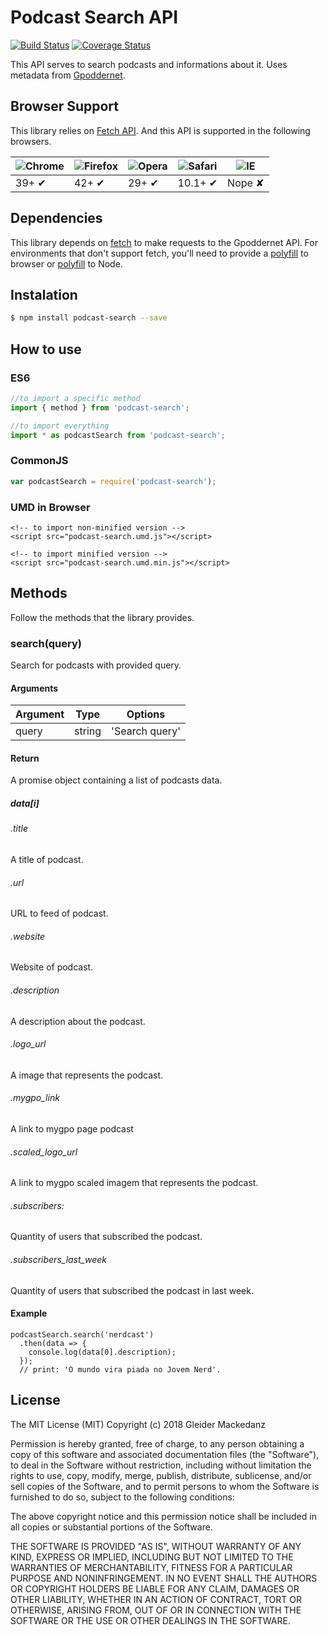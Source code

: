 # Podcast Search API

[![Build Status](https://travis-ci.org/Gleider/podcast-search.svg?branch=master)](https://travis-ci.org/Gleider/podcast-search) [![Coverage Status](https://coveralls.io/repos/github/Gleider/podcast-search/badge.svg?branch=master)](https://coveralls.io/github/Gleider/podcast-search?branch=master)

This API serves to search podcasts and informations about it.
Uses metadata from [Gpoddernet](https://gpodder.net).

## Browser Support

This library relies on [Fetch API](https://fetch.spec.whatwg.org/). And this API is supported in the following browsers.

![Chrome](https://cloud.githubusercontent.com/assets/398893/3528328/23bc7bc4-078e-11e4-8752-ba2809bf5cce.png) | ![Firefox](https://cloud.githubusercontent.com/assets/398893/3528329/26283ab0-078e-11e4-84d4-db2cf1009953.png) | ![Opera](https://cloud.githubusercontent.com/assets/398893/3528330/27ec9fa8-078e-11e4-95cb-709fd11dac16.png) | ![Safari](https://cloud.githubusercontent.com/assets/398893/3528331/29df8618-078e-11e4-8e3e-ed8ac738693f.png) | ![IE](https://cloud.githubusercontent.com/assets/398893/3528325/20373e76-078e-11e4-8e3a-1cb86cf506f0.png) | 
--- | --- | --- | --- | --- |
39+ ✔ | 42+ ✔ | 29+ ✔ | 10.1+ ✔ | Nope ✘ |

## Dependencies

This library depends on [fetch](https://fetch.spec.whatwg.org/) to make requests to the Gpoddernet API. For environments that don't support fetch, you'll need to provide a [polyfill](https://github.com/github/fetch) to browser or [polyfill](https://github.com/bitinn/node-fetch) to Node.

## Instalation

```sh
$ npm install podcast-search --save
```
## How to use

### ES6

```js
//to import a specific method
import { method } from 'podcast-search';

//to import everything
import * as podcastSearch from 'podcast-search';
```

### CommonJS

```js
var podcastSearch = require('podcast-search');
```

### UMD in Browser

```
<!-- to import non-minified version -->
<script src="podcast-search.umd.js"></script>

<!-- to import minified version -->
<script src="podcast-search.umd.min.js"></script>
```

## Methods

Follow the methods that the library provides.

### search(query)

Search for podcasts with provided query.

#### Arguments

|  Argument   |  Type  |    Options     |
| ----------- | ------ | -------------- |
| query       | string | 'Search query' |

#### Return
A promise object containing a list of podcasts data.
##### data[i]

###### .title
A title of podcast.

###### .url
URL to feed of podcast.

###### .website
Website of podcast.

###### .description
A description about the podcast.

###### .logo_url
A image that represents the podcast.

###### .mygpo_link
A link to mygpo page podcast

###### .scaled_logo_url
A link to mygpo scaled imagem that represents the podcast.

###### .subscribers:
Quantity of users that subscribed the podcast.

###### .subscribers_last_week
Quantity of users that subscribed the podcast in last week.

#### Example
```
podcastSearch.search('nerdcast')
  .then(data => {
    console.log(data[0].description);
  }); 
  // print: 'O mundo vira piada no Jovem Nerd'.
```

## License

The MIT License (MIT)
Copyright (c) 2018 Gleider Mackedanz

Permission is hereby granted, free of charge, to any person obtaining a copy of this software and associated documentation files (the "Software"), to deal in the Software without restriction, including without limitation the rights to use, copy, modify, merge, publish, distribute, sublicense, and/or sell copies of the Software, and to permit persons to whom the Software is furnished to do so, subject to the following conditions:

The above copyright notice and this permission notice shall be included in all copies or substantial portions of the Software.

THE SOFTWARE IS PROVIDED "AS IS", WITHOUT WARRANTY OF ANY KIND, EXPRESS OR IMPLIED, INCLUDING BUT NOT LIMITED TO THE WARRANTIES OF MERCHANTABILITY, FITNESS FOR A PARTICULAR PURPOSE AND NONINFRINGEMENT. IN NO EVENT SHALL THE AUTHORS OR COPYRIGHT HOLDERS BE LIABLE FOR ANY CLAIM, DAMAGES OR OTHER LIABILITY, WHETHER IN AN ACTION OF CONTRACT, TORT OR OTHERWISE, ARISING FROM, OUT OF OR IN CONNECTION WITH THE SOFTWARE OR THE USE OR OTHER DEALINGS IN THE SOFTWARE.
